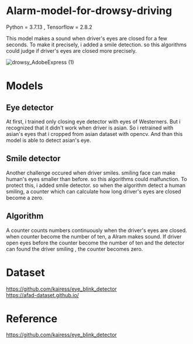 # Alarm-model-for-drowsy-driving

Python = 3.7.13 , Tensorflow = 2.8.2

This model makes a sound when driver's eyes are closed for a few seconds. To make it precisely, i added a smile detection. so this algorithms could judge if driver's eyes are closed more precisely.

![drowsy_AdobeExpress (1)](https://user-images.githubusercontent.com/93965016/180709045-3df84649-b35e-4fb1-b203-1a9c7f0ce8e6.gif)


# Models

## Eye detector
At first, i trained only closing eye detector with eyes of Westerners. But i recognized that it didn't work when driver is asian. So i retrained with asian's eyes that i cropped from asian dataset with opencv. And than this model is able to detect asian's eye.

## Smile detector
Another challenge occured when driver smiles. smiling face can make human's eyes smaller than before. so this algorithms could malfunction. To protect this, i added smile detector. so when the algorithm detect a human smiling, a counter which can calculate how long driver's eyes are closed become a zero.

## Algorithm
A counter counts numbers continuously when the driver's eyes are closed. when counter become the number of ten, a Alram makes sound. If driver open eyes before the counter become the number of ten and the detector can found the driver smiling , the counter becomes zero.  

# Dataset

https://github.com/kairess/eye_blink_detector <br>
https://afad-dataset.github.io/ <br>

# Reference
https://github.com/kairess/eye_blink_detector
